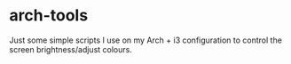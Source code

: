 # arch-tools
Just some simple scripts I use on my Arch + i3 configuration to control the screen brightness/adjust colours.

